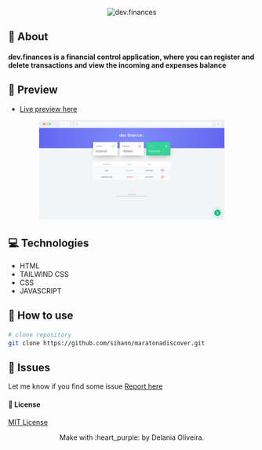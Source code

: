 <p align="center"> <img src="https://raw.githubusercontent.com/rocketseat-education/maratona-discover-01/89dc497b1993fefa786bed4bcd301a6bead75db4/.github/logo.svg" width="35%" hight="auto" alt="dev.finances"></p>

## :star2: About

#### dev.finances is a financial control application, where you can register and delete transactions and view the incoming and expenses balance

## :rainbow: Preview

- [Live preview here](https://maratonadiscover-alpha.vercel.app/)

<p align="center"><img src="screenshot.png" width="75%" hight="auto" alt="preview dev.finances"></p>

## :computer: Technologies
- HTML
- TAILWIND CSS
- CSS
- JAVASCRIPT

## :wrench: How to use

```bash
# clone repository
git clone https://github.com/sihann/maratonadiscover.git

```
## :space_invader: Issues

Let me know if you find some issue
[Report here](https://github.com/sihann/maratonadiscover/issues)

####  :pushpin: License

[MIT License](https://github.com/sihann/maratonadiscover/blob/main/LICENSE)

<p align="center">Make with :heart_purple: by Delania Oliveira.</p>